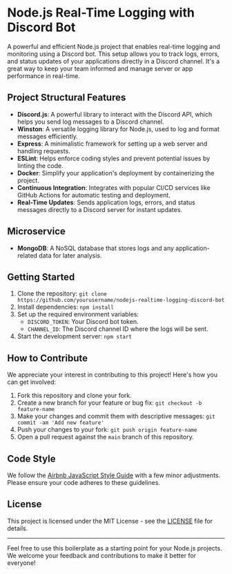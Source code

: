 # Node.js Real-Time Logging with Discord Bot

A powerful and efficient Node.js project that enables real-time logging and monitoring using a Discord bot. This setup allows you to track logs, errors, and status updates of your applications directly in a Discord channel. It's a great way to keep your team informed and manage server or app performance in real-time.

## Project Structural Features

- **Discord.js**: A powerful library to interact with the Discord API, which helps you send log messages to a Discord channel.
- **Winston**: A versatile logging library for Node.js, used to log and format messages efficiently.
- **Express**: A minimalistic framework for setting up a web server and handling requests.
- **ESLint**: Helps enforce coding styles and prevent potential issues by linting the code.
- **Docker**: Simplify your application's deployment by containerizing the project.
- **Continuous Integration**: Integrates with popular CI/CD services like GitHub Actions for automatic testing and deployment.
- **Real-Time Updates**: Sends application logs, errors, and status messages directly to a Discord server for instant updates.

## Microservice

- **MongoDB**: A NoSQL database that stores logs and any application-related data for later analysis.

## Getting Started

1. Clone the repository: `git clone https://github.com/yourusername/nodejs-realtime-logging-discord-bot`
2. Install dependencies: `npm install`
3. Set up the required environment variables:
   - `DISCORD_TOKEN`: Your Discord bot token.
   - `CHANNEL_ID`: The Discord channel ID where the logs will be sent.
4. Start the development server: `npm start`

## How to Contribute

We appreciate your interest in contributing to this project! Here's how you can get involved:

1. Fork this repository and clone your fork.
2. Create a new branch for your feature or bug fix: `git checkout -b feature-name`
3. Make your changes and commit them with descriptive messages: `git commit -am 'Add new feature'`
4. Push your changes to your fork: `git push origin feature-name`
5. Open a pull request against the `main` branch of this repository.

## Code Style

We follow the [Airbnb JavaScript Style Guide](https://github.com/airbnb/javascript) with a few minor adjustments. Please ensure your code adheres to these guidelines.

## License

This project is licensed under the MIT License - see the [LICENSE](LICENSE) file for details.

---

Feel free to use this boilerplate as a starting point for your Node.js projects. We welcome your feedback and contributions to make it better for everyone!
